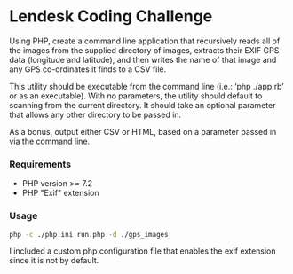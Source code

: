 # Lendesk Coding Challenge

Using PHP, create a command line application that recursively reads all of the images from the supplied directory of images, extracts their EXIF GPS data (longitude and latitude), and then writes the name of that image and any GPS co-ordinates it finds to a CSV file.

This utility should be executable from the command line (i.e.: ‘php ./app.rb’ or as an executable).
With no parameters, the utility should default to scanning from the current directory. It should take an optional parameter that allows any other directory to be passed in.

As a bonus, output either CSV or HTML, based on a parameter passed in via the command line.

### Requirements

- PHP version >= 7.2
- PHP "Exif" extension

### Usage

```bash
php -c ./php.ini run.php -d ./gps_images
```

I included a custom php configuration file that enables the exif extension since it is not by default.
